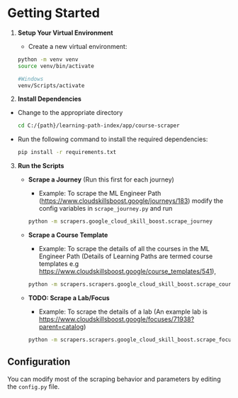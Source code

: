 # Getting Started

1. **Setup Your Virtual Environment**
   - Create a new virtual environment:

   ```bash
   python -m venv venv
   source venv/bin/activate

   #Windows
   venv/Scripts/activate
   ```

2. **Install Dependencies**

- Change to the appropriate directory

   ```bash
   cd C:/{path}/learning-path-index/app/course-scraper
   ```


- Run the following command to install the required dependencies:

   ```bash
   pip install -r requirements.txt
   ```

3. **Run the Scripts**

   - **Scrape a Journey** (Run this first for each journey)
     - Example:
     To scrape the ML Engineer Path (https://www.cloudskillsboost.google/journeys/183)
     modify the config variables in `scrape_journey.py` and run
     ```bash
     python -m scrapers.google_cloud_skill_boost.scrape_journey
     ```

   - **Scrape a Course Template**
     - Example:
    To scrape the details of all the courses in the ML Engineer Path (Details of Learning Paths are termed course templates e.g https://www.cloudskillsboost.google/course_templates/541),
     ```bash
     python -m scrapers.scrapers.google_cloud_skill_boost.scrape_course_template
     ```

   - **TODO: Scrape a Lab/Focus**
     - Example:
    To scrape the details of a lab (An example lab is https://www.cloudskillsboost.google/focuses/71938?parent=catalog)
     ```bash
     python -m scrapers.scrapers.google_cloud_skill_boost.scrape_focus
     ```

## Configuration
You can modify most of the scraping behavior and parameters by editing the `config.py` file.
